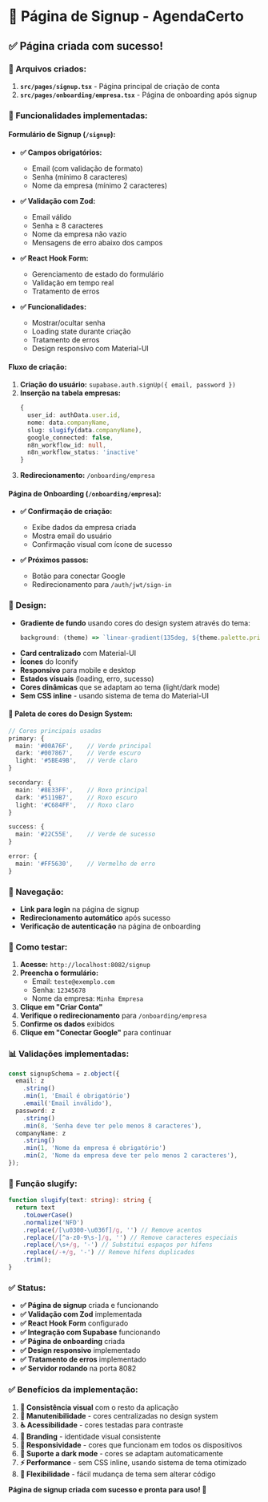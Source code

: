 # 📝 Página de Signup - AgendaCerto

## ✅ Página criada com sucesso!

### 📁 Arquivos criados:

1. **`src/pages/signup.tsx`** - Página principal de criação de conta
2. **`src/pages/onboarding/empresa.tsx`** - Página de onboarding após signup

### 🔧 Funcionalidades implementadas:

#### **Formulário de Signup (`/signup`):**

- **✅ Campos obrigatórios:**
  - Email (com validação de formato)
  - Senha (mínimo 8 caracteres)
  - Nome da empresa (mínimo 2 caracteres)

- **✅ Validação com Zod:**
  - Email válido
  - Senha ≥ 8 caracteres
  - Nome da empresa não vazio
  - Mensagens de erro abaixo dos campos

- **✅ React Hook Form:**
  - Gerenciamento de estado do formulário
  - Validação em tempo real
  - Tratamento de erros

- **✅ Funcionalidades:**
  - Mostrar/ocultar senha
  - Loading state durante criação
  - Tratamento de erros
  - Design responsivo com Material-UI

#### **Fluxo de criação:**

1. **Criação do usuário:** `supabase.auth.signUp({ email, password })`
2. **Inserção na tabela empresas:**
   ```typescript
   {
     user_id: authData.user.id,
     nome: data.companyName,
     slug: slugify(data.companyName),
     google_connected: false,
     n8n_workflow_id: null,
     n8n_workflow_status: 'inactive'
   }
   ```
3. **Redirecionamento:** `/onboarding/empresa`

#### **Página de Onboarding (`/onboarding/empresa`):**

- **✅ Confirmação de criação:**
  - Exibe dados da empresa criada
  - Mostra email do usuário
  - Confirmação visual com ícone de sucesso

- **✅ Próximos passos:**
  - Botão para conectar Google
  - Redirecionamento para `/auth/jwt/sign-in`

### 🎨 Design:

- **Gradiente de fundo** usando cores do design system através do tema:
  ```typescript
  background: (theme) => `linear-gradient(135deg, ${theme.palette.primary.main} 0%, ${theme.palette.secondary.main} 100%)`
  ```
- **Card centralizado** com Material-UI
- **Ícones** do Iconify
- **Responsivo** para mobile e desktop
- **Estados visuais** (loading, erro, sucesso)
- **Cores dinâmicas** que se adaptam ao tema (light/dark mode)
- **Sem CSS inline** - usando sistema de tema do Material-UI

#### 🎨 Paleta de cores do Design System:

```typescript
// Cores principais usadas
primary: {
  main: '#00A76F',    // Verde principal
  dark: '#007867',    // Verde escuro
  light: '#5BE49B',   // Verde claro
}

secondary: {
  main: '#8E33FF',    // Roxo principal
  dark: '#5119B7',    // Roxo escuro
  light: '#C684FF',   // Roxo claro
}

success: {
  main: '#22C55E',    // Verde de sucesso
}

error: {
  main: '#FF5630',    // Vermelho de erro
}
```

### 🔗 Navegação:

- **Link para login** na página de signup
- **Redirecionamento automático** após sucesso
- **Verificação de autenticação** na página de onboarding

### 🧪 Como testar:

1. **Acesse:** `http://localhost:8082/signup`
2. **Preencha o formulário:**
   - Email: `teste@exemplo.com`
   - Senha: `12345678`
   - Nome da empresa: `Minha Empresa`
3. **Clique em "Criar Conta"**
4. **Verifique o redirecionamento** para `/onboarding/empresa`
5. **Confirme os dados** exibidos
6. **Clique em "Conectar Google"** para continuar

### 📊 Validações implementadas:

```typescript
const signupSchema = z.object({
  email: z
    .string()
    .min(1, 'Email é obrigatório')
    .email('Email inválido'),
  password: z
    .string()
    .min(8, 'Senha deve ter pelo menos 8 caracteres'),
  companyName: z
    .string()
    .min(1, 'Nome da empresa é obrigatório')
    .min(2, 'Nome da empresa deve ter pelo menos 2 caracteres'),
});
```

### 🔧 Função slugify:

```typescript
function slugify(text: string): string {
  return text
    .toLowerCase()
    .normalize('NFD')
    .replace(/[\u0300-\u036f]/g, '') // Remove acentos
    .replace(/[^a-z0-9\s-]/g, '') // Remove caracteres especiais
    .replace(/\s+/g, '-') // Substitui espaços por hífens
    .replace(/-+/g, '-') // Remove hífens duplicados
    .trim();
}
```

### ✅ Status:

- **✅ Página de signup** criada e funcionando
- **✅ Validação com Zod** implementada
- **✅ React Hook Form** configurado
- **✅ Integração com Supabase** funcionando
- **✅ Página de onboarding** criada
- **✅ Design responsivo** implementado
- **✅ Tratamento de erros** implementado
- **✅ Servidor rodando** na porta 8082

### ✅ Benefícios da implementação:

1. **🎨 Consistência visual** com o resto da aplicação
2. **🔧 Manutenibilidade** - cores centralizadas no design system
3. **♿ Acessibilidade** - cores testadas para contraste
4. **🎯 Branding** - identidade visual consistente
5. **📱 Responsividade** - cores que funcionam em todos os dispositivos
6. **🌙 Suporte a dark mode** - cores se adaptam automaticamente
7. **⚡ Performance** - sem CSS inline, usando sistema de tema otimizado
8. **🔧 Flexibilidade** - fácil mudança de tema sem alterar código

**Página de signup criada com sucesso e pronta para uso! 🎉**
